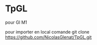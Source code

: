 # TpGL
pour Gl M1

pour importer en local comande
git clone https://github.com/NicolasGlenat/TpGL.git

